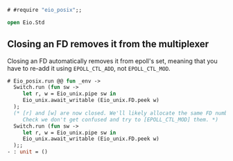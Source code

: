 ```ocaml
# #require "eio_posix";;
```

```ocaml
open Eio.Std
```

## Closing an FD removes it from the multiplexer

Closing an FD automatically removes it from epoll's set, meaning that you have
to re-add it using `EPOLL_CTL_ADD`, not `EPOLL_CTL_MOD`.

```ocaml
# Eio_posix.run @@ fun _env ->
  Switch.run (fun sw ->
     let r, w = Eio_unix.pipe sw in
     Eio_unix.await_writable (Eio_unix.FD.peek w)
  );
  (* [r] and [w] are now closed. We'll likely allocate the same FD numbers the second time.
     Check we don't get confused and try to [EPOLL_CTL_MOD] them. *)
  Switch.run (fun sw ->
     let r, w = Eio_unix.pipe sw in
     Eio_unix.await_writable (Eio_unix.FD.peek w)
  );;
- : unit = ()
```
